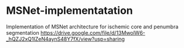# MSNet-implementatation
Implementation of MSNet architecture for ischemic core and penumbra segmentation
https://drive.google.com/file/d/13MwolW6-_hQZJ2xQ1IZeN4aynS48Y7fX/view?usp=sharing


